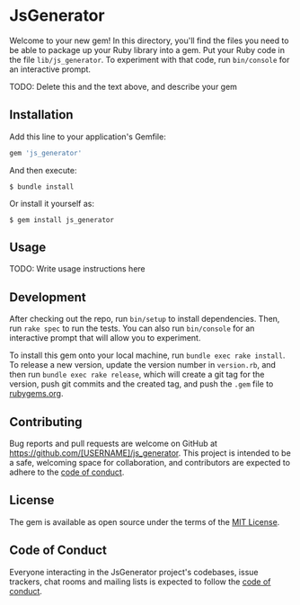 # JsGenerator

Welcome to your new gem! In this directory, you'll find the files you need to be able to package up your Ruby library into a gem. Put your Ruby code in the file `lib/js_generator`. To experiment with that code, run `bin/console` for an interactive prompt.

TODO: Delete this and the text above, and describe your gem

## Installation

Add this line to your application's Gemfile:

```ruby
gem 'js_generator'
```

And then execute:

    $ bundle install

Or install it yourself as:

    $ gem install js_generator

## Usage

TODO: Write usage instructions here

## Development

After checking out the repo, run `bin/setup` to install dependencies. Then, run `rake spec` to run the tests. You can also run `bin/console` for an interactive prompt that will allow you to experiment.

To install this gem onto your local machine, run `bundle exec rake install`. To release a new version, update the version number in `version.rb`, and then run `bundle exec rake release`, which will create a git tag for the version, push git commits and the created tag, and push the `.gem` file to [rubygems.org](https://rubygems.org).

## Contributing

Bug reports and pull requests are welcome on GitHub at https://github.com/[USERNAME]/js_generator. This project is intended to be a safe, welcoming space for collaboration, and contributors are expected to adhere to the [code of conduct](https://github.com/[USERNAME]/js_generator/blob/master/CODE_OF_CONDUCT.md).

## License

The gem is available as open source under the terms of the [MIT License](https://opensource.org/licenses/MIT).

## Code of Conduct

Everyone interacting in the JsGenerator project's codebases, issue trackers, chat rooms and mailing lists is expected to follow the [code of conduct](https://github.com/[USERNAME]/js_generator/blob/master/CODE_OF_CONDUCT.md).
